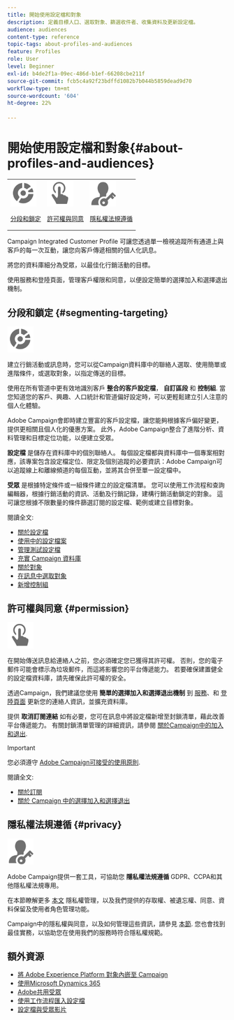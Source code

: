 ```yaml
---
title: 開始使用設定檔和對象
description: 定義目標人口、選取對象、篩選收件者、收集資料及更新設定檔。
audience: audiences
content-type: reference
topic-tags: about-profiles-and-audiences
feature: Profiles
role: User
level: Beginner
exl-id: b4de2f1a-09ec-486d-b1ef-66208cbe211f
source-git-commit: fcb5c4a92f23bdffd1082b7b044b5859dead9d70
workflow-type: tm+mt
source-wordcount: '604'
ht-degree: 22%

---
```


# 開始使用設定檔和對象{#about-profiles-and-audiences}

<table>
<tr>
<td><img src="assets/do-not-localize/icon_segment.svg" width="60px"><p><a href="#segmenting-targeting">分段和鎖定</a></p></td>
<td><img src="assets/do-not-localize/icon_permission.svg" width="60px"><p><a href="#permission">許可權與同意</a></p></td>
<td><img src="assets/do-not-localize/icon_privacy.svg" width="60px"><p><a href="#privacy">隱私權法規遵循</a></p></td></tr>
</table>

Campaign Integrated Customer Profile 可讓您透過單一檢視追蹤所有通道上與客戶的每一次互動，讓您向客戶傳遞相關的個人化訊息。

將您的資料庫細分為受眾，以最佳化行銷活動的目標。

使用服務和登陸頁面，管理客戶權限和同意，以便設定簡單的選擇加入和選擇退出機制。

## 分段和鎖定 {#segmenting-targeting}

<img src="assets/do-not-localize/icon_segment.svg" width="60px">

建立行銷活動或訊息時，您可以從Campaign資料庫中的聯絡人選取、使用簡單或進階條件，或選取對象，以指定傳送的目標。

使用在所有管道中更有效地識別客戶 **整合的客戶設定檔**， **自訂區段** 和 **控制組**. 當您知道您的客戶、興趣、人口統計和管道偏好設定時，可以更輕鬆建立引人注意的個人化體驗。

Adobe Campaign會即時建立豐富的客戶設定檔，讓您能夠根據客戶偏好變更，提供更相關且個人化的優惠方案。 此外，Adobe Campaign整合了進階分析、資料管理和目標定位功能，以便建立受眾。

**設定檔** 是儲存在資料庫中的個別聯絡人。 每個設定檔都與資料庫中一個專案相對應，該專案包含設定檔定位、限定及個別追蹤的必要資訊：Adobe Campaign可以追蹤線上和離線頻道的每個互動，並將其合併至單一設定檔中。

**受眾** 是根據特定條件或一組條件建立的設定檔清單。 您可以使用工作流程和查詢編輯器，根據行銷活動的資訊、活動及行銷記錄，建構行銷活動鎖定的對象。 這可讓您根據不限數量的條件篩選訂閱的設定檔、範例或建立目標對象。

閱讀全文:

* [關於設定檔](../../audiences/using/about-profiles.md)
* [使用中的設定檔案](../../audiences/using/active-profiles.md)
* [管理測試設定檔](../../audiences/using/managing-test-profiles.md)
* [充實 Campaign 資料庫](../../audiences/using/enriching-campaign-database.md)
* [關於對象](../../audiences/using/about-audiences.md)
* [在訊息中選取對象](../../audiences/using/selecting-an-audience-in-a-message.md)
* [新增控制組](../../sending/using/control-group.md)

## 許可權與同意 {#permission}

<img src="assets/do-not-localize/icon_permission.svg"  width="60px">

在開始傳送訊息給連絡人之前，您必須確定您已獲得其許可權。 否則，您的電子郵件可能會標示為垃圾郵件，而這將影響您的平台傳遞能力。 若要確保建置健全的設定檔資料庫，請先確保此許可權的安全。

透過Campaign，我們建議您使用 **簡單的選擇加入和選擇退出機制** 到 [服務](../../audiences/using/creating-a-service.md)、和 [登陸頁面](../../channels/using/getting-started-with-landing-pages.md) 更新您的連絡人資訊，並擴充資料庫。

提供 **取消訂閱連結** 如有必要，您可在訊息中將設定檔新增至封鎖清單，藉此改善平台傳遞能力。 有關封鎖清單管理的詳細資訊，請參閱 [關於Campaign中的加入和退出](../../audiences/using/about-opt-in-and-opt-out-in-campaign.md).

>[!IMPORTANT]
>
>您必須遵守 [Adobe Campaign可接受的使用原則](https://www.adobe.com/legal/terms/aup.html).

閱讀全文:

* [關於訂閱](../../audiences/using/about-subscriptions.md)
* [關於 Campaign 中的選擇加入和選擇退出](../../audiences/using/about-opt-in-and-opt-out-in-campaign.md)

## 隱私權法規遵循 {#privacy}

<img src="assets/do-not-localize/icon_privacy.svg" width="60px">

Adobe Campaign提供一套工具，可協助您 **隱私權法規遵循** GDPR、CCPA和其他隱私權法規專用。

在本節瞭解更多 [本文](https://helpx.adobe.com/tw/campaign/kb/campaign-privacy.html) 隱私權管理，以及我們提供的存取權、被遺忘權、同意、資料保留及使用者角色管理功能。

Campaign中的隱私權與同意，以及如何管理這些資訊，請參見 [本節](../../start/using/privacy.md). 您也會找到最佳實務，以協助您在使用我們的服務時符合隱私權規範。

## 額外資源

* [將 Adobe Experience Platform 對象內嵌至 Campaign](../../integrating/using/ingest-aep-data.md)
* [使用Microsoft Dynamics 365](../../integrating/using/d365-acs-get-started.md)
* [Adobe共用受眾](../../integrating/using/sharing-audiences-with-audience-manager-or-people-core-service.md)
* [使用工作流程匯入設定檔](../../automating/using/creating-import-workflow-templates.md)
* [設定檔與受眾影片](https://experienceleague.adobe.com/docs/campaign-standard-learn/tutorials/profiles-and-audiences/creating-profiles-and-audiences.html)
